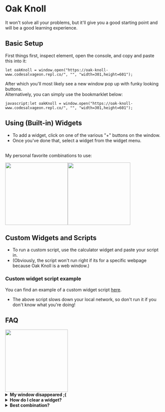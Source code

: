 # Oak Knoll
It won't solve all your problems, but it'll give you a good starting point and will be a good learning experience.

## Basic Setup
First things first, inspect element, open the console, and copy and paste this into it:
```
let oakKnoll = window.open("https://oak-knoll-www.codesalvageon.repl.co/", "", "width=301,height=601");
```
After which you'll most likely see a new window pop up with funky looking buttons.
<br/>
Alternatively, you can simply use the bookmarklet below:

```
javascript:let oakKnoll = window.open("https://oak-knoll-www.codesalvageon.repl.co/", "", "width=301,height=601");
```

## Using (Built-in) Widgets
* To add a widget, click on one of the various "+" buttons on the window. 
* Once you've done that, select a widget from the widget menu.
<br/>
My personal favorite combinations to use:

<img src="https://codesalvageon.github.io/magichat/images/Screen%20Shot%202022-03-12%20at%203.53.32%20PM.png" width="200"/><img src="https://codesalvageon.github.io/magichat/images/Screen%20Shot%202022-03-12%20at%203.58.17%20PM.png" width="200"/>

## Custom Widgets and Scripts
* To run a custom script, use the calculator widget and paste your script in.
* (Obviously, the script won't run right if its for a specific webpage because Oak Knoll is a web window.)
### Custom widget script example
You can find an example of a custom widget script [here](https://github.com/CodeSalvageON/Oak-Knoll-WWW/blob/main/widgets/slowdown.js).
* The above script slows down your local network, so don't run it if you don't know what you're doing!

## FAQ
<img src="https://staticdelivery.nexusmods.com/mods/130/images/thumbnails/60843-0-1445818253.png" width="200">
<details>
  <summary><b>My window disappeared ;(</b></summary>
  Hover over your browser's icon and wait to see the "preview" of the Oak Knoll window. That, or just run the script again.
</details>
<details>
  <summary><b>How do I clear a widget?</b></summary>
  There should be a button at the bottom labeled "Reset All Widgets".
</details>
<details>
  <summary><b>Best combination?</b></summary>
  For general use, I'd suggest Exurb Imperium, Proxy, and Overpass. However, for more practical uses, I would suggest Overpass, Proxy, and Calculator.
</details>
